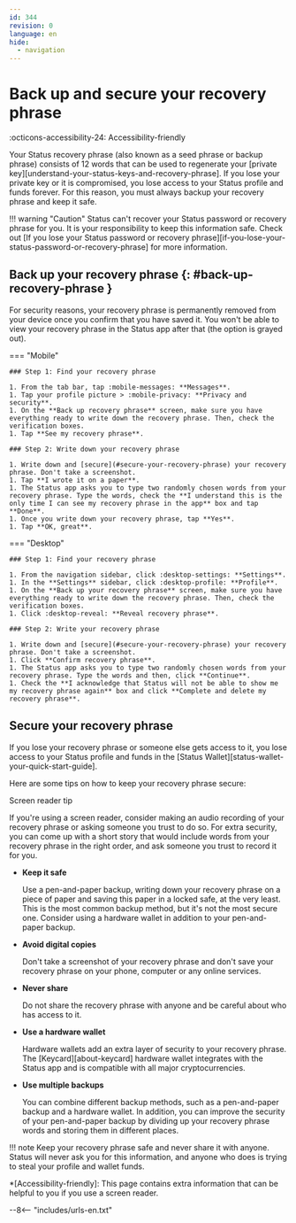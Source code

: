 ```yaml
---
id: 344
revision: 0
language: en
hide:
  - navigation
---
```


# Back up and secure your recovery phrase

:octicons-accessibility-24: Accessibility-friendly

Your Status recovery phrase (also known as a seed phrase or backup phrase) consists of 12 words that can be used to regenerate your [private key][understand-your-status-keys-and-recovery-phrase]. If you lose your private key or it is compromised, you lose access to your Status profile and funds forever. For this reason, you must always backup your recovery phrase and keep it safe.

!!! warning "Caution"
    Status can't recover your Status password or recovery phrase for you. It is your responsibility to keep this information safe. Check out [If you lose your Status password or recovery phrase][if-you-lose-your-status-password-or-recovery-phrase] for more information.

## Back up your recovery phrase {: #back-up-recovery-phrase }

For security reasons, your recovery phrase is permanently removed from your device once you confirm that you have saved it. You won't be able to view your recovery phrase in the Status app after that (the option is grayed out).

=== "Mobile"

    ### Step 1: Find your recovery phrase

    1. From the tab bar, tap :mobile-messages: **Messages**.
    1. Tap your profile picture > :mobile-privacy: **Privacy and security**.
    1. On the **Back up recovery phrase** screen, make sure you have everything ready to write down the recovery phrase. Then, check the verification boxes.
    1. Tap **See my recovery phrase**.
  
    ### Step 2: Write down your recovery phrase

    1. Write down and [secure](#secure-your-recovery-phrase) your recovery phrase. Don't take a screenshot.
    1. Tap **I wrote it on a paper**.
    1. The Status app asks you to type two randomly chosen words from your recovery phrase. Type the words, check the **I understand this is the only time I can see my recovery phrase in the app** box and tap **Done**.
    1. Once you write down your recovery phrase, tap **Yes**.
    1. Tap **OK, great**.

=== "Desktop"

    ### Step 1: Find your recovery phrase

    1. From the navigation sidebar, click :desktop-settings: **Settings**.
    1. In the **Settings** sidebar, click :desktop-profile: **Profile**.
    1. On the **Back up your recovery phrase** screen, make sure you have everything ready to write down the recovery phrase. Then, check the verification boxes.
    1. Click :desktop-reveal: **Reveal recovery phrase**.
    
    ### Step 2: Write your recovery phrase

    1. Write down and [secure](#secure-your-recovery-phrase) your recovery phrase. Don't take a screenshot.
    1. Click **Confirm recovery phrase**.
    1. The Status app asks you to type two randomly chosen words from your recovery phrase. Type the words and then, click **Continue**.
    1. Check the **I acknowledge that Status will not be able to show me my recovery phrase again** box and click **Complete and delete my recovery phrase**.

## Secure your recovery phrase

If you lose your recovery phrase or someone else gets access to it, you lose access to your Status profile and funds in the [Status Wallet][status-wallet-your-quick-start-guide].

Here are some tips on how to keep your recovery phrase secure:

<div class="admonition tip screenreader">
<p class="admonition-title">Screen reader tip</p>
<p>If you're using a screen reader, consider making an audio recording of your recovery phrase or asking someone you trust to do so. For extra security, you can come up with a short story that would include words from your recovery phrase in the right order, and ask someone you trust to record it for you.</p>
</div>

- **Keep it safe**

    Use a pen-and-paper backup, writing down your recovery phrase on a piece of paper and saving this paper in a locked safe, at the very least. This is the most common backup method, but it's not the most secure one. Consider using a hardware wallet in addition to your pen-and-paper backup.

- **Avoid digital copies**

    Don't take a screenshot of your recovery phrase and don't save your recovery phrase on your phone, computer or any online services.

- **Never share**

    Do not share the recovery phrase with anyone and be careful about who has access to it.

- **Use a hardware wallet**

    Hardware wallets add an extra layer of security to your recovery phrase. The [Keycard][about-keycard] hardware wallet integrates with the Status app and is compatible with all major cryptocurrencies.

- **Use multiple backups**

    You can combine different backup methods, such as a pen-and-paper backup and a hardware wallet. In addition, you can improve the security of your pen-and-paper backup by dividing up your recovery phrase words and storing them in different places.

!!! note
    Keep your recovery phrase safe and never share it with anyone. Status will never ask you for this information, and anyone who does is trying to steal your profile and wallet funds.


*[Accessibility-friendly]: This page contains extra information that can be helpful to you if you use a screen reader.

--8<-- "includes/urls-en.txt"
